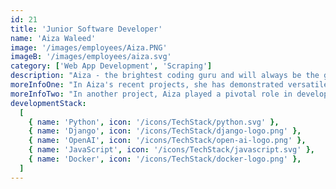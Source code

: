 ```yaml
---
id: 21
title: 'Junior Software Developer'
name: 'Aiza Waleed'
image: '/images/employees/Aiza.PNG'
imageB: '/images/employees/aiza.svg'
category: ['Web App Development', 'Scraping']
description: "Aiza - the brightest coding guru and will always be the go-to person for coding help. She is a proficient coder and a dedicated hard worker. Apart from the world of coding, Aiza embraces the simplicity of life's joys, finding fulfillment in shopping sprees. Moreover, she is a traveler and loves exploring new destinations."
moreInfoOne: "In Aiza's recent projects, she has demonstrated versatile expertise across different domains. Aiza actively contributed to Content Generation and Fine Tuning LLMS. The primary objective was to generate unique content based on user prompts using various OpenAI language models. Aiza utilized LangChain to interact with the language models of OpenAI, and additionally, performed Fine Tuning of GPT3 models. She meticulously compared the performance of different fine-tuned models, identifying the most effective and cost-efficient one. Embeddings were incorporated into this project to measure the uniqueness of the generated content. The target audience for this project included content creators, developers, data scientists, and researchers. Aiza's role as a Full Stack Developer involved leveraging technologies like Python Django and PGVector for seamless content generation and evaluation."
moreInfoTwo: "In another project, Aiza played a pivotal role in developing a web-based platform dedicated to enabling the seamless creation and sale of custom, print-on-demand private label supplements. This platform targeted entrepreneurs and businesses aiming to personalize and sell print-on-demand private-label supplements. In her role as a Full Stack Developer, Aiza utilized technologies such as Django, Javascript, HTML5, CSS3, and Bootstrap to create a user-friendly and efficient platform for entrepreneurs venturing into the personalized supplement market. Aiza's contributions across these projects highlight her proficiency in handling diverse challenges and technologies, showcasing her versatility as a Full Stack Developer."
developmentStack:
  [
    { name: 'Python', icon: '/icons/TechStack/python.svg' },
    { name: 'Django', icon: '/icons/TechStack/django-logo.png' },
    { name: 'OpenAI', icon: '/icons/TechStack/open-ai-logo.png' },
    { name: 'JavaScript', icon: '/icons/TechStack/javascript.svg' },
    { name: 'Docker', icon: '/icons/TechStack/docker-logo.png' },
  ]
---
```

